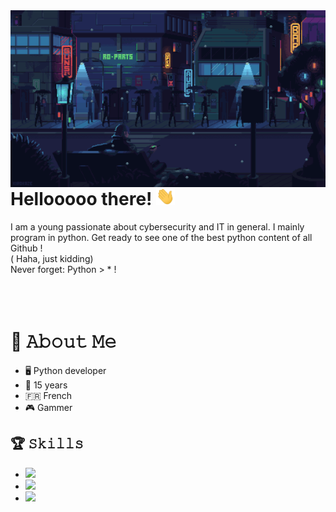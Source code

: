 
<img align='right' src="https://github.com/loTus04/loTus04/blob/main/img/Webp.net-resizeimage.gif">

# Hellooooo there! <img src="https://github.com/loTus04/loTus04/blob/main/img/wave.gif" width="30px">
I am a young passionate about cybersecurity and IT in general. I mainly program in python. Get ready to see one of the best python content of all Github ! </br>( Haha, just kidding)
</br>
Never forget: Python > * !
</br>
</br>
</br>
</br>

# :book: 𝙰𝚋𝚘𝚞𝚝 𝙼𝚎
- 🖥 Python developer
- 💼 15 years
- 🇫🇷 French
- 🎮 Gammer

## 🏆 𝚂𝚔𝚒𝚕𝚕𝚜
- ![](https://img.shields.io/badge/DEV-Python-informational?style=flat&logo=Python&logoColor=white&color=2bbc8a)
- ![](https://img.shields.io/badge/DEV-Batch-informational?style=flat&logo=GNU-Bash&logoColor=white&color=2bbc8a)
- ![](https://img.shields.io/badge/OS-Windows-informational?style=flat&logo=Windows&logoColor=white&color=FF0000)


